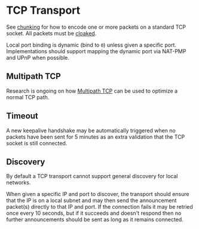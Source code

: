 TCP Transport
=============

See [chunking](../lob/chunking.md) for how to encode one or more packets on a standard TCP socket.  All packets must be [cloaked](../e3x/cloaking.md).

Local port binding is dynamic (bind to `0`) unless given a specific port.  Implementations should support mapping the dynamic port via NAT-PMP and UPnP when possible.

## Multipath TCP

Research is ongoing on how [Multipath TCP](http://en.wikipedia.org/wiki/Multipath_TCP) can be used to optimize a normal TCP path.

## Timeout

A new keepalive handshake may be automatically triggered when no packets have been sent for 5 minutes as an extra validation that the TCP socket is still connected.

## Discovery

By default a TCP transport cannot support general discovery for local networks.

When given a specific IP and port to discover, the transport should ensure that the IP is on a local subnet and may then send the announcement packet(s) directly to that IP and port.  If the connection fails it may be retried once every 10 seconds, but if it succeeds and doesn't respond then no further announcements should be sent as long as it remains connected.